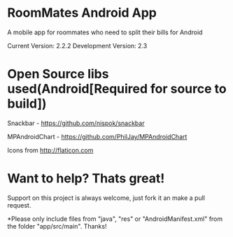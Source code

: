 RoomMates Android App
=================

A mobile app for roommates who need to split their bills for Android

Current Version: 2.2.2
Development Version: 2.3



Open Source libs used(Android[Required for source to build])
=================

Snackbar - https://github.com/nispok/snackbar

MPAndroidChart - https://github.com/PhilJay/MPAndroidChart

Icons from http://flaticon.com

Want to help? Thats great!
=================
Support on this project is always welcome, just fork it an make a pull request.

*Please only include files from "java", "res" or "AndroidManifest.xml" from the folder "app/src/main". Thanks!
